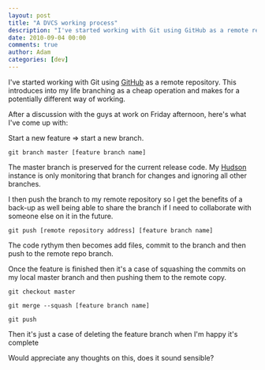 ```yaml
---
layout: post
title: "A DVCS working process"
description: "I've started working with Git using GitHub as a remote repository. This introduces into my life branching as a cheap operation and makes for a potentially different way of working. After a discussion with the guys at work on Friday afternoon, here..."
date: 2010-09-04 00:00
comments: true
author: Adam
categories: [dev]
---
```


I've started working with Git using <a href="http://github.com">GitHub</a> as a remote repository. This introduces into my life branching as a cheap operation and makes for a potentially different way of working.

After a discussion with the guys at work on Friday afternoon, here's what I've come up with:

Start a new feature =&gt; start a new branch.

` git branch master [feature branch name] `

The master branch is preserved for the current release code. My <a href="http://www.hudson-ci.org">Hudson</a> instance is only monitoring that branch for changes and ignoring all other branches.

I then push the branch to my remote repository so I get the benefits of a back-up as well being able to share the branch if I need to collaborate with someone else on it in the future.

`git push [remote repository address] [feature branch name]`

The code rythym then becomes add files, commit to the branch and then push to the remote repo branch.

Once the feature is finished then it's a case of squashing the commits on my local master branch and then pushing them to the remote copy.

`git checkout master`

`git merge --squash [feature branch name]`

`git push`

Then it's just a case of deleting the feature branch when I'm happy it's complete

Would appreciate any thoughts on this, does it sound sensible?
